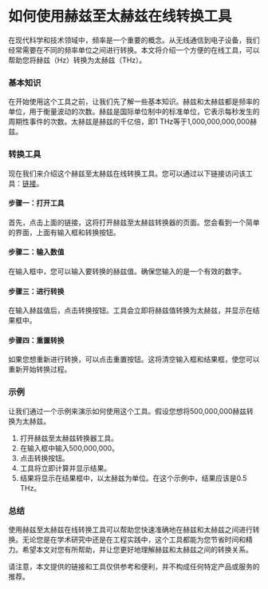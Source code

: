 如何使用赫兹至太赫兹在线转换工具
================

在现代科学和技术领域中，频率是一个重要的概念。从无线通信到电子设备，我们经常需要在不同的频率单位之间进行转换。本文将介绍一个方便的在线工具，可以帮助您将赫兹（Hz）转换为太赫兹（THz）。

### 基本知识

在开始使用这个工具之前，让我们先了解一些基本知识。赫兹和太赫兹都是频率的单位，用于衡量波动的次数。赫兹是国际单位制中的标准单位，它表示每秒发生的周期性事件的次数。太赫兹是赫兹的千亿倍，即1 THz等于1,000,000,000,000赫兹。

### 转换工具

现在我们来介绍这个赫兹至太赫兹在线转换工具。您可以通过以下链接访问该工具：[链接](https://www.onlinecalculatorsfree.com/zh-cn/convert/hertz-to-terahertz.html)。

#### 步骤一：打开工具

首先，点击上面的链接，这将打开赫兹至太赫兹转换器的页面。您会看到一个简单的界面，上面有输入框和转换按钮。

#### 步骤二：输入数值

在输入框中，您可以输入要转换的赫兹值。确保您输入的是一个有效的数字。

#### 步骤三：进行转换

在输入赫兹值后，点击转换按钮。工具会立即将赫兹值转换为太赫兹，并显示在结果框中。

#### 步骤四：重置转换

如果您想重新进行转换，可以点击重置按钮。这将清空输入框和结果框，使您可以重新开始转换过程。

### 示例

让我们通过一个示例来演示如何使用这个工具。假设您想将500,000,000赫兹转换为太赫兹。

1. 打开赫兹至太赫兹转换器工具。
2. 在输入框中输入500,000,000。
3. 点击转换按钮。
4. 工具将立即计算并显示结果。
5. 结果将显示在结果框中，以太赫兹为单位。在这个示例中，结果应该是0.5 THz。

### 总结

使用赫兹至太赫兹在线转换工具可以帮助您快速准确地在赫兹和太赫兹之间进行转换。无论您是在学术研究中还是在工程实践中，这个工具都能为您节省时间和精力。希望本文对您有所帮助，并让您更好地理解赫兹和太赫兹之间的转换关系。

请注意，本文提供的链接和工具仅供参考和便利，并不构成任何特定产品或服务的推荐。